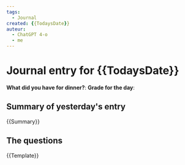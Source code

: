 ```yaml
---
tags:
  - Journal
created: {{TodaysDate}}
auteur:
  - ChatGPT 4-o
  - me
---
```


# Journal entry for {{TodaysDate}}

**What did you have for dinner?**: 
**Grade for the day**: 

## Summary of yesterday's entry

{{Summary}}

## The questions

{{Template}}
